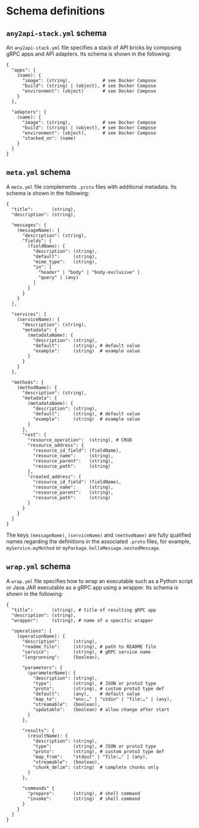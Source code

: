 # Schema definitions



## `any2api-stack.yml` schema

An `any2api-stack.yml` file specifies a stack of API bricks by composing gRPC apps and API adapters.
Its schema is shown in the following:

``` plaintext
{
  "apps": {
    (name): {
      "image": (string),            # see Docker Compose
      "build": (string) | (object), # see Docker Compose
      "environment": (object)       # see Docker Compose
    }
  },

  "adapters": {
    (name): {
      "image": (string),            # see Docker Compose
      "build": (string) | (object), # see Docker Compose
      "environment": (object),      # see Docker Compose
      "stacked_on": (name)
    }
  }
}
```



## `meta.yml` schema

A `meta.yml` file complements `.proto` files with additional metadata.
Its schema is shown in the following:

``` plaintext
{
  "title":       (string),
  "description": (string),

  "messages": {
    (messageName): {
      "description": (string),
      "fields": {
        (fieldName): {
          "description": (string),
          "default":     (string),
          "mime_type":   (string),
          "in": [
            "header" | "body" | "body-exclusive" |
            "query" | (any)
          ]
        }
      }
    }
  },

  "services": {
    (serviceName): {
      "description": (string),
      "metadata": {
        (metadataName): {
          "description": (string),
          "default":     (string), # default value
          "example":     (string)  # example value
        }
      }
    }
  },

  "methods": {
    (methodName): {
      "description": (string),
      "metadata": {
        (metadataName): {
          "description": (string),
          "default":     (string), # default value
          "example":     (string)  # example value
        }
      },
      "rest": {
        "resource_operation":  (string), # CRUD
        "resource_address": {
          "resource_id_field": (fieldName),
          "resource_name":     (string),
          "resource_parent":   (string),
          "resource_path":     (string)
        },
        "created_address": {
          "resource_id_field": (fieldName),
          "resource_name":     (string),
          "resource_parent":   (string),
          "resource_path":     (string)
        }
      }
    }
  }
}
```

The keys `(messageName)`, `(serviceName)` and `(methodName)` are fully qualified names regarding the definitions in the associated `.proto` files, for example, `myService.myMethod` or `myPackage.helloMessage.nestedMessage`.



## `wrap.yml` schema

A `wrap.yml` file specifies how to wrap an executable such as a Python script or Java JAR executable as a gRPC app using a wrapper.
Its schema is shown in the following:

``` plaintext
{
  "title":       (string), # title of resulting gRPC app
  "description": (string),
  "wrapper":     (string), # name of a specific wrapper

  "operations": {
    (operationName): {
      "description":     (string),
      "readme_file":     (string), # path to README file
      "service":         (string), # gRPC service name
      "longrunning":     (boolean),

      "parameters": {
        (parameterName): {
          "description": (string),
          "type":        (string), # JSON or proto3 type
          "proto":       (string), # custom proto3 type def
          "default":     (any),    # default value
          "map_to":      "env:…" | "stdin" | "file:…" | (any),
          "streamable":  (boolean),
          "updatable":   (boolean) # allow change after start
        }
      },

      "results": {
        (resultName): {
          "description": (string),
          "type":        (string), # JSON or proto3 type
          "proto":       (string), # custom proto3 type def
          "map_from":    "stdout" | "file:…" | (any),
          "streamable":  (boolean),
          "chunk_delim": (string)  # complete chunks only
        }
      },

      "commands" {
        "prepare":       (string), # shell command
        "invoke":        (string)  # shell command
      }
    }
  }
}
```
